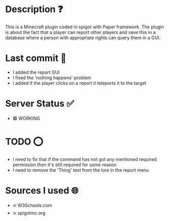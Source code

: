 # Description ❓

This is a Minecraft plugin coded in spigot with Paper framework. The plugin is about the fact that a player can report other players and save this in a database where a person with appropriate rights can query them in a GUI.

# Last commit 💯

- I added the report GUI
- I fixed the 'nothing happens' problem
- I added if the player clicks on a report it teleports it to the target

# Server Status ✅

- 🟩 WORKING

# TODO ⭕

- I need to fix that if the command has not got any mentioned required permission then it's still required for some reason
- I need to remove the 'Thing' text from the lore in the report menu

# Sources I used 🌐

- ❇️ W3Schools.com
- ❇️ spigotmc.org 